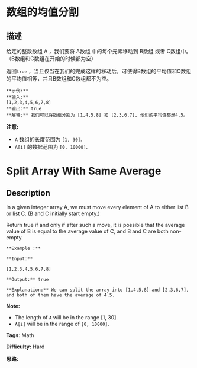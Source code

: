 # 数组的均值分割

## 描述

给定的整数数组 A ，我们要将 A数组 中的每个元素移动到 B数组 或者 C数组中。（B数组和C数组在开始的时候都为空）

返回`true` ，当且仅当在我们的完成这样的移动后，可使得B数组的平均值和C数组的平均值相等，并且B数组和C数组都不为空。

    
    
    **示例:**
    **输入:** 
    [1,2,3,4,5,6,7,8]
    **输出:** true
    **解释:** 我们可以将数组分割为 [1,4,5,8] 和 [2,3,6,7], 他们的平均值都是4.5。
    

**注意:**

  * `A` 数组的长度范围为 `[1, 30]`.
  * `A[i]` 的数据范围为 `[0, 10000]`.



# Split Array With Same Average

## Description



In a given integer array A, we must move every element of A to either list B or list C. (B and C initially start empty.)

Return true if and only if after such a move, it is possible that the average value of B is equal to the average value of C, and B and C are both non-empty.

    
    
    **Example :**
    **Input:** 
    [1,2,3,4,5,6,7,8]
    **Output:** true
    **Explanation:** We can split the array into [1,4,5,8] and [2,3,6,7], and both of them have the average of 4.5.
    

**Note:**

  * The length of `A` will be in the range [1, 30].
  * `A[i]` will be in the range of `[0, 10000]`.




**Tags:** Math

**Difficulty:** Hard

**思路:**
